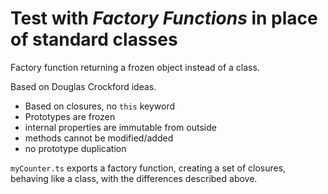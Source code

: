 # Test with *Factory Functions* in place of standard classes

Factory function returning a frozen object instead of a class.

Based on Douglas Crockford ideas.

* Based on closures, no `this` keyword
* Prototypes are frozen
* internal properties are immutable from outside
* methods cannot be modified/added
* no prototype duplication

`myCounter.ts` exports a factory function, creating a set of closures, behaving like a class, with the differences described above.
